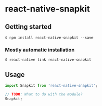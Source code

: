 # react-native-snapkit

## Getting started

`$ npm install react-native-snapkit --save`

### Mostly automatic installation

`$ react-native link react-native-snapkit`

## Usage
```javascript
import Snapkit from 'react-native-snapkit';

// TODO: What to do with the module?
Snapkit;
```
